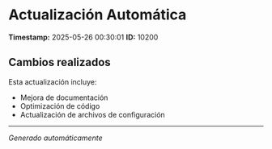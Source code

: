 # Actualización Automática

**Timestamp:** 2025-05-26 00:30:01
**ID:** 10200

## Cambios realizados

Esta actualización incluye:
- Mejora de documentación
- Optimización de código
- Actualización de archivos de configuración

---
*Generado automáticamente*
